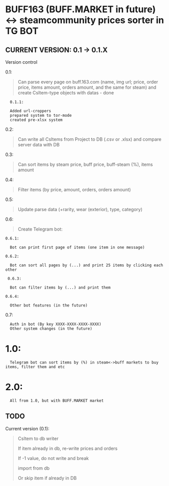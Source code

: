 # BUFF163 (BUFF.MARKET in future) <-> steamcommunity prices sorter in TG BOT

## CURRENT VERSION: 0.1 -> 0.1.X

Version control

0.1:
  
  >Can parse every page on buff.163.com (name, img url; price, order price, items amount, orders amount, and the same for steam) and create CsItem-type objects with datas - done
  
      0.1.1:
      
      Added url-croppers
      prepared system to tor-mode
      created pre-xlsx system
  
0.2:

  >Can write all CsItems from Project to DB (.csv or .xlsx) and compare server data with DB
  
0.3:

  >Can sort items by steam price, buff price, buff-steam (%), items amount
  
0.4:

  >Filter items (by price, amount, orders, orders amount)
  
0.5:

  >Update parse data (+rarity, wear (exterior), type, category)
  
0.6:

  >Create Telegram bot:
  
    0.6.1:
  
      Bot can print first page of items (one item in one message)
    
    0.6.2:
  
      Bot can sort all pages by (...) and print 25 items by clicking each other
    
     0.6.3:
   
      Bot can filter items by (...) and print them
    
    0.6.4:
    
      Other bot features (in the future)
      
0.7:
      
      Auth in bot (By key XXXX-XXXX-XXXX-XXXX)
      Other system changes (in the future)
  
# 1.0:
      Telegram bot can sort items by (%) in steam<->buff markets to buy items, filter them and etc
  
# 2.0:
      All from 1.0, but with BUFF.MARKET market


## TODO

Current version (0.1):
  > CsItem to db writer
  > 
  > If item already in db, re-write prices and orders
  > 
  > If -1 value, do not write and break
  > 
  > import from db
  >
  > Or skip item if already in DB
  

